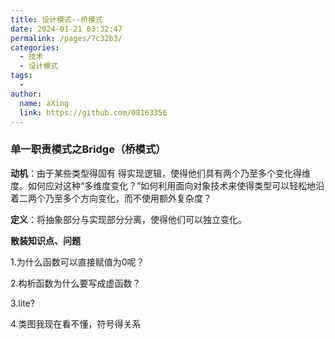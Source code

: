 ```yaml
---
title: 设计模式--桥模式
date: 2024-01-21 03:32:47
permalink: /pages/7c32b3/
categories:
  - 技术
  - 设计模式
tags:
  - 
author: 
  name: aXing
  link: https://github.com/08163356
---
```

### **单一职责模式之Bridge（桥模式）**

**动机**：由于某些类型得固有 得实现逻辑，使得他们具有两个乃至多个变化得维度。如何应对这种“多维度变化？”如何利用面向对象技术来使得类型可以轻松地沿着二两个乃至多个方向变化，而不使用额外复杂度？

**定义**：将抽象部分与实现部分分离，使得他们可以独立变化。



**散装知识点、问题**

1.为什么函数可以直接赋值为0呢？

 2.构析函数为什么要写成虚函数？

3.lite?

4.类图我现在看不懂，符号得关系